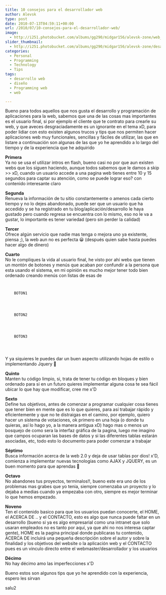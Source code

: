 ```yaml
---
title: 10 consejos para el desarrollador web
author: Alevsk
type: post
date: 2010-07-13T04:59:11+00:00
url: /2010/07/10-consejos-para-el-desarrollador-web/
image:
  - http://i251.photobucket.com/albums/gg290/midgar156/alevsk-zone/web_desarrollo.jpg
slider_thumbnail:
  - http://i251.photobucket.com/albums/gg290/midgar156/alevsk-zone/desarrollo.jpg
categories:
  - Personal
  - Programming
  - Technology
  - Tips
tags:
  - desarrollo web
  - diseño
  - Programming web
  - web

---
```

Bueno para todos aquellos que nos gusta el desarrollo y programación de aplicaciones para la web, sabemos que una de las cosas mas importantes es el usuario final, si por ejemplo el cliente que te contrato para crearle su web, y que aveces desgraciadamente es un ignorante en el tema xD, para poder lidiar con esto existen algunos trucos y tips que nos permiten hacer aplicaciones web muy funcionales, sencillas y fáciles de utilizar, las que en listare a continuación son algunas de las que yo he aprendido a lo largo del tiempo y de la experiencia que he adquirido

<!--more-->

**Primera**  
Ya no se usa el utilizar intros en flash, bueno casi no por que aun existen webs que los siguen haciendo, aunque todos sabemos que le damos a skip >> xD, cuando un usuario accede a una pagina web tienes entre 10 y 15 segundos para captar su atención, como se puede lograr eso? con contenido interesante claro

**Segunda**  
Renueva la información de tu sitio constantemente o amenos cada cierto tiempo y no lo dejes abandonado, puede ser que un usuario que ha accedido y se ha registrado en tu blog/aplicación/desarrollo le haya gustado pero cuando regresa se encuentra con lo mismo, eso no le va a gustar, lo importante es tener variedad (pero sin perder la calidad)

**Tercer**  
Ofrece algún servicio que nadie mas tenga o mejora uno ya existente, piensa ;), la web aun no es perfecta 😀 (después quien sabe hasta puedes hacer algo de dinero)

**Cuarto**  
No le compliques la vida al usuario final, he visto por ahí webs que tienen un montón de botones y menús que acaban por confundir a la persona que esta usando el sistema, en mi opinión es mucho mejor tener todo bien ordenado creando menús con listas de esas de

```Text only

  
    BOTON1
  
  
  
  
    BOTON2
  
  
  
  
    BOTON3
  
  


```

Y ya siquieres le puedes dar un buen aspecto utilizando hojas de estilo o implementando Jquery 🙂

**Quinto**  
Manten tu código limpio, si, trata de tener tu código en bloques y bien ordenado para si en un futuro quieres implementar alguna cosa te sea fácil ubicar lo que hay que modificar, cree me x'D

**Sexto**  
Define tus objetivos, antes de comenzar a programar cualquier cosa tienes que tener bien en mente que es lo que quieres, para así trabajar rápido y eficientemente y que no te distraigas en el camino, por ejemplo, quiero hacer un sistema de votaciones, ok primero en una hoja (o donde tu quieras, así lo hago yo, a la manera antigua xD) hago mas o menos un bosquejo de como sera la interfaz gráfica de la pagina, luego me imagino que campos ocuparan las bases de datos y si las diferentes tablas estarán asociadas, etc, todo esto lo documento para poder comenzar a trabajar

**Séptimo**  
Busca información acerca de la web 2.0 y deja de usar tablas por dios! x'D, comienza a implementar nuevas tecnologías como AJAX y JQUERY, es un buen momento para que aprendas 🙂

**Octavo**  
No abandones tus proyectos, terminalos!!, bueno este era uno de los problemas mas grabes que yo tenia, siempre comenzaba un proyecto y lo dejaba a medias cuando ya empezaba con otro, siempre es mejor terminar lo que hemos empezado.

**Noveno**  
Ten el contenido basico para que los usuarios puedan conocerte, el HOME, el ACERCA DE .. y el CONTACTO, esto es algo que nunca puede faltar en un desarrollo (bueno si ya es algo empresarial como una intranet que solo usaran empleados no es tanto por aquí, ya que ahi no nos interesa captar gente), HOME es la pagina principal donde publicaras tu contenido, ACERCA DE incluirá una pequeña descripción sobre el autor y sobre la finalidad y los objetivos del website o la aplicación web y el CONTACTO pues es un vinculo directo entre el webmaster/desarrollador y los usuarios

**Décimo**  
No hay décimo amo las imperfecciones x'D

Bueno estos son algunos tips que yo he aprendido con la experiencia, espero les sirvan

salu2